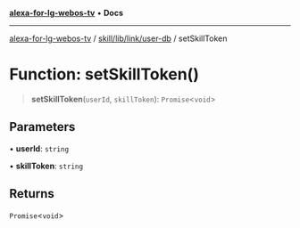 [**alexa-for-lg-webos-tv**](../../../../../README.md) • **Docs**

***

[alexa-for-lg-webos-tv](../../../../../modules.md) / [skill/lib/link/user-db](../README.md) / setSkillToken

# Function: setSkillToken()

> **setSkillToken**(`userId`, `skillToken`): `Promise`\<`void`\>

## Parameters

• **userId**: `string`

• **skillToken**: `string`

## Returns

`Promise`\<`void`\>
